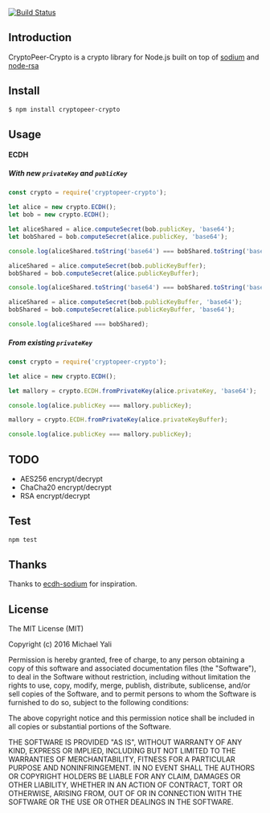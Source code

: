 [![Build Status](https://travis-ci.org/zMotivat0r/cryptopeer-crypto.svg?branch=develop)](https://travis-ci.org/zMotivat0r/cryptopeer-crypto)

## Introduction

CryptoPeer-Crypto is a crypto library for Node.js built on top of [sodium](https://github.com/paixaop/node-sodium) and [node-rsa](https://github.com/rzcoder/node-rsa)

## Install

```sh
$ npm install cryptopeer-crypto
```

## Usage

#### ECDH

##### With new `privateKey` and `publicKey`

```js
const crypto = require('cryptopeer-crypto');

let alice = new crypto.ECDH();
let bob = new crypto.ECDH();

let aliceShared = alice.computeSecret(bob.publicKey, 'base64');
let bobShared = bob.computeSecret(alice.publicKey, 'base64');

console.log(aliceShared.toString('base64') === bobShared.toString('base64'));

aliceShared = alice.computeSecret(bob.publicKeyBuffer);
bobShared = bob.computeSecret(alice.publicKeyBuffer);

console.log(aliceShared.toString('base64') === bobShared.toString('base64'));

aliceShared = alice.computeSecret(bob.publicKeyBuffer, 'base64');
bobShared = bob.computeSecret(alice.publicKeyBuffer, 'base64');

console.log(aliceShared === bobShared);
```

##### From existing `privateKey`

```js
const crypto = require('cryptopeer-crypto');

let alice = new crypto.ECDH();

let mallory = crypto.ECDH.fromPrivateKey(alice.privateKey, 'base64');

console.log(alice.publicKey === mallory.publicKey);

mallory = crypto.ECDH.fromPrivateKey(alice.privateKeyBuffer);

console.log(alice.publicKey === mallory.publicKey);
```

## TODO

- AES256 encrypt/decrypt
- ChaCha20 encrypt/decrypt
- RSA encrypt/decrypt

## Test

```sh
npm test
```

## Thanks

Thanks to [ecdh-sodium](https://github.com/kwolfy/ecdh-sodium) for inspiration.

## License

The MIT License (MIT)

Copyright (c) 2016 Michael Yali

Permission is hereby granted, free of charge, to any person obtaining a copy
of this software and associated documentation files (the "Software"), to deal
in the Software without restriction, including without limitation the rights
to use, copy, modify, merge, publish, distribute, sublicense, and/or sell
copies of the Software, and to permit persons to whom the Software is
furnished to do so, subject to the following conditions:

The above copyright notice and this permission notice shall be included in
all copies or substantial portions of the Software.

THE SOFTWARE IS PROVIDED "AS IS", WITHOUT WARRANTY OF ANY KIND, EXPRESS OR
IMPLIED, INCLUDING BUT NOT LIMITED TO THE WARRANTIES OF MERCHANTABILITY,
FITNESS FOR A PARTICULAR PURPOSE AND NONINFRINGEMENT.  IN NO EVENT SHALL THE
AUTHORS OR COPYRIGHT HOLDERS BE LIABLE FOR ANY CLAIM, DAMAGES OR OTHER
LIABILITY, WHETHER IN AN ACTION OF CONTRACT, TORT OR OTHERWISE, ARISING FROM,
OUT OF OR IN CONNECTION WITH THE SOFTWARE OR THE USE OR OTHER DEALINGS IN
THE SOFTWARE.
